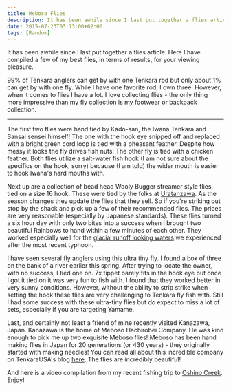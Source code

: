 ```yaml
---
title: Meboso Flies
description: It has been awhile since I last put together a flies article. Here I have compiled a few of my best flies, in terms of results, for your viewing pleasure..
date: 2015-07-23T03:13:00+02:00
tags: [Random]
---
```

<div class=“text-lg m-2”>
<p class="mb-2">It has been awhile since I last put together a flies article. Here I have compiled a few of my best flies, in terms of results, for your viewing pleasure.</p>

<p class="mb-2 mt-2">99% of Tenkara anglers can get by with one Tenkara rod but only about 1% can get by with one fly. While I have one favorite rod, I own three. However, when it comes to flies I have a lot. I love collecting flies - the only thing more impressive than my fly collection is my footwear or backpack collection.</p>

<hr />

<p class="mb-2 mt-2">The first two flies were hand tied by Kado-san, the Iwana Tenkara and Sansai sensei himself! The one with the hook eye snipped off and replaced with a bright green cord loop is tied with a pheasant feather. Despite how messy it looks the fly drives fish nuts! The other fly is tied with a chicken feather. Both flies utilize a salt-water fish hook (I am not sure about the specifics on the hook, sorry) because (I am told) the wider mouth is easier to hook Iwana's hard mouths with.</p>



<p class="mb-2 mt-2">Next up are a collection of bead head Wooly Bugger streamer style flies, tied on a size 16 hook. These were tied by the folks at <a 
href="https://www.fallfishtenkara.com/uratanzawa/" 
target="_blank"
rel="noopener noreferrer"
>Uratanzawa</a>. As the season changes they update the flies that they sell. So if you're striking out stop by the shack and pick up a few of their recommended flies. The prices are very reasonable (especially by Japanese standards). These flies turned a six hour day with only two bites into a success when I brought two beautiful Rainbows to hand within a few minutes of each other. They worked especially well for the <a 
href="https://www.fallfishtenkara.com/plum-rain/" 
target="_blank"
rel="noopener noreferrer">glacial runoff looking waters</a> we experienced after the most recent typhoon.</p>



<p class="mb-2 mt-2">I have seen several fly anglers using this ultra tiny fly. I found a box of three on the bank of a river earlier this spring. After trying to locate the owner, with no success, I tied one on. 7x tippet barely fits in the hook eye but once I got it tied on it was very fun to fish with. I found that they worked better in very sunny conditions. However, without the ability to strip strike when setting the hook these flies are very challenging to Tenkara fly fish with. Still I had some success with these ultra-tiny flies but do expect to miss a lot of sets, especially if you are targeting Yamame.</p>



<p class="mb-2 mt-2">Last, and certainly not least a friend of mine recently visited Kanazawa, Japan. Kanazawa is the home of Meboso Hachirobei Company. He was kind enough to pick me up two exquisite Meboso flies! Meboso has been hand making flies in Japan for 20 generations (or 430 years) - they originally started with making needles! You can read all about this incredible company on TenkaraUSA's blog <a 
href="https://www.tenkarausa.com/one-of-the-possible-origins-of-tenkara-part-1/" target="_blank"
rel="noopener noreferrer">here</a>. The flies are incredibly beautiful!</p>



<p class="mb-2 mt-2">And here is a video compilation from my recent fishing trip to <a href="https://www.fallfishtenkara.com/oshino-photo-exploration/" 
target="_blank"
rel="noopener noreferrer"
>Oshino Creek</a>. Enjoy!</p>

<img class="w-8/12 rounded-lg shadow-lg mx-auto" src="" alt="" />
</div>
